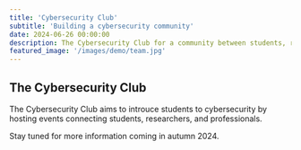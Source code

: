 ```yaml
---
title: 'Cybersecurity Club'
subtitle: 'Building a cybersecurity community'
date: 2024-06-26 00:00:00
description: The Cybersecurity Club for a community between students, researchers, and professionals.
featured_image: '/images/demo/team.jpg'
---
```


## The Cybersecurity Club

The Cybersecurity Club aims to introuce students to cybersecurity by hosting events connecting students, researchers, and professionals.

Stay tuned for more information coming in autumn 2024.